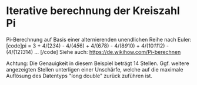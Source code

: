 # Iterative berechnung der Kreiszahl Pi
Pi-Berechnung auf Basis einer alternierenden unendlichen Reihe nach Euler:
[code]pi = 3 + 4/(2*3*4) - 4/(4*5*6) + 4/(6*7*8) - 4/(8*9*10) + 4/(10*11*12) - (4/(12*13*14) ... [/code]
Siehe auch: https://de.wikihow.com/Pi-berechnen

Achtung:
Die Genauigkeit in diesem Beispiel beträgt 14 Stellen. Ggf. weitere angezeigten Stellen unterligen einer Unschärfe, welche auf die maximale Auflösung des Datentyps "long double" zurück zuführen ist.

